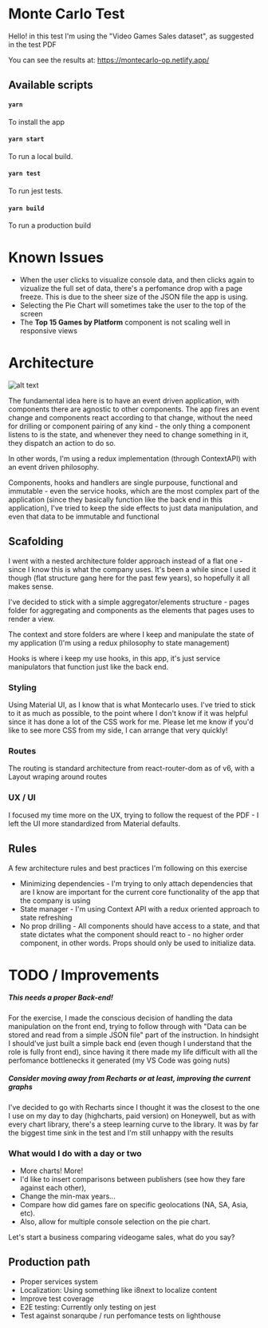 # Monte Carlo Test
Hello! in this test I'm using the "Video Games Sales dataset", as suggested in the test PDF

You can see the results at:
https://montecarlo-op.netlify.app/
## Available scripts
#### `yarn`
To install the app

#### `yarn start`
To run a local build.

#### `yarn test`
To run jest tests.

#### `yarn build`
To run a production build

# Known Issues
* When the user clicks to visualize console data, and then clicks again to vizualize the full set of data, there's a perfomance drop with a page freeze. This is due to the sheer size of the JSON file the app is using.
* Selecting the Pie Chart will sometimes take the user to the top of the screen
* The **Top 15 Games by Platform** component is not scaling well in responsive views

# Architecture
![alt text](https://res.cloudinary.com/practicaldev/image/fetch/s--ZU7TrpjM--/c_limit%2Cf_auto%2Cfl_progressive%2Cq_auto%2Cw_880/https://dev-to-uploads.s3.amazonaws.com/i/ck4cgie4y8mdr7iefxtt.png)

The fundamental idea here is to have an event driven application, with components there are agnostic to other components.
The app fires an event change and components react according to that change, without the need for drilling or component pairing of any kind - the only thing a component listens to is the state, and whenever they need to change something in it, they dispatch an action to do so.

In other words, I'm using a redux implementation (through ContextAPI) with an event driven philosophy.

Components, hooks and handlers are single purpouse, functional and immutable - even the service hooks, which are the most complex part of the application (since they basically function like the back end in this application), I've tried to keep the side effects to just data manipulation, and even that data to be immutable and functional

## Scafolding
I went with a nested architecture folder approach instead of a flat one - since I know this is what the company uses. It's been a while since I used it though (flat structure gang here for the past few years), so hopefully it all makes sense.

I've decided to stick with a simple aggregator/elements structure - pages folder for aggregating and components as the elements that pages uses to render a view. 

The context and store folders are where I keep and manipulate the state of my application (I'm using a redux philosophy to state management)

Hooks is where i keep my use hooks, in this app, it's just service manipulators that function just like the back end.
### Styling
Using Material UI, as I know that is what Montecarlo uses. I've tried to stick to it as much as possible, to the point where I don't know if it was helpful since it has done a lot of the CSS work for me. Please let me know if you'd like to see more CSS from my side, I can arrange that very quickly!

### Routes
The routing is standard architecture from react-router-dom as of v6, with a Layout wraping around routes

### UX / UI
I focused my time more on the UX, trying to follow the request of the PDF - I left the UI more standardized from Material defaults.

## Rules
A few architecture rules and best practices I'm following on this exercise
* Minimizing dependencies - I'm trying to only attach dependencies that are I know are important for the current core functionality of the app that the company is using
* State manager - I'm using Context API  with a redux oriented approach to state refreshing
* No prop drilling - All components should have access to a state, and that state dictates what the component should react to - no higher order component, in other words. Props should only be used to initialize data.

# TODO / Improvements
##### This needs a proper Back-end!
For the exercise, I made the conscious decision of handling the data manipulation on the front end, trying to follow through with "Data can be stored and read from a simple JSON file" part of the instruction. In hindsight I should've just built a simple back end (even though I understand that the role is fully front end), since having it there made my life difficult with all the perfomance bottlenecks it generated (my VS Code was going nuts)

##### Consider moving away from Recharts or at least, improving the current graphs
I've decided to go with Recharts since I thought it was the closest to the one I use on my day to day (highcharts, paid version) on Honeywell, but as with every chart library, there's a steep learning curve to the library. It was by far the biggest time sink in the test and I'm still unhappy with the results

### What would I do with a day or two 
* More charts! More! 
* I'd like to insert comparisons between publishers (see how they fare against each other), 
* Change the min-max years... 
* Compare how did games fare on specific geolocations (NA, SA, Asia, etc). 
* Also, allow for multiple console selection on the pie chart.

Let's start a business comparing videogame sales, what do you say?

## Production path
* Proper services system
* Localization: Using something like i8next to localize content
* Improve test coverage
* E2E testing: Currently only testing on jest
* Test against sonarqube / run perfomance tests on lighthouse